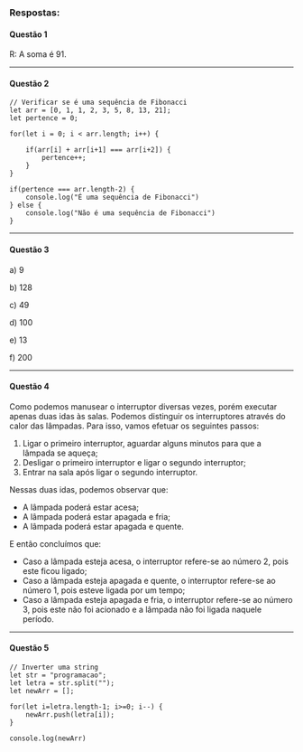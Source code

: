 ### Respostas:

#### Questão 1
R: A soma é 91.
<hr>

#### Questão 2
````
// Verificar se é uma sequência de Fibonacci
let arr = [0, 1, 1, 2, 3, 5, 8, 13, 21];
let pertence = 0;

for(let i = 0; i < arr.length; i++) {

    if(arr[i] + arr[i+1] === arr[i+2]) {
        pertence++;
    }
}

if(pertence === arr.length-2) {
    console.log("É uma sequência de Fibonacci")
} else {
    console.log("Não é uma sequência de Fibonacci")
}
````
<hr>

#### Questão 3
a) 9

b) 128

c) 49

d) 100

e) 13

f) 200
<hr>

#### Questão 4
Como podemos manusear o interruptor diversas vezes, porém executar apenas duas idas às salas. Podemos distinguir os interruptores através do calor das lâmpadas. Para isso, vamos efetuar os seguintes passos:

1. Ligar o primeiro interruptor, aguardar alguns minutos para que a lâmpada se aqueça;
2. Desligar o primeiro interruptor e ligar o segundo interruptor;
3. Entrar na sala após ligar o segundo interruptor.

Nessas duas idas, podemos observar que:
- A lâmpada poderá estar acesa;
- A lâmpada poderá estar apagada e fria;
- A lâmpada poderá estar apagada e quente.

E então concluímos que:
- Caso a lâmpada esteja acesa, o interruptor refere-se ao número 2, pois este ficou ligado;
- Caso a lâmpada esteja apagada e quente, o interruptor refere-se ao número 1, pois esteve ligada por um tempo;
- Caso a lâmpada esteja apagada e fria, o interruptor refere-se ao número 3, pois este não foi acionado e a lâmpada não foi ligada naquele período.
<hr>

#### Questão 5
````
// Inverter uma string
let str = "programacao";
let letra = str.split("");
let newArr = [];

for(let i=letra.length-1; i>=0; i--) {
    newArr.push(letra[i]);
}

console.log(newArr)
````
